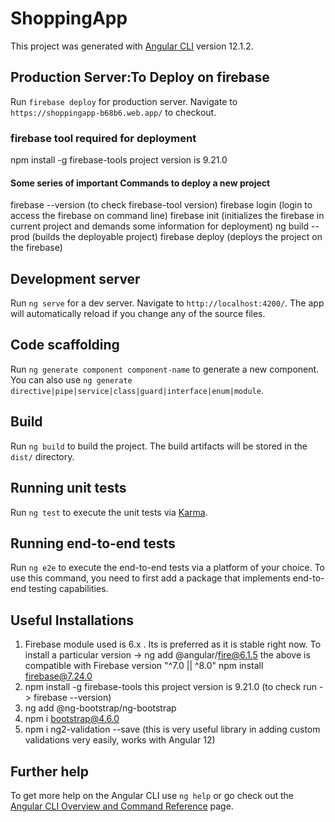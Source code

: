 # ShoppingApp

This project was generated with [Angular CLI](https://github.com/angular/angular-cli) version 12.1.2.
## Production Server:To Deploy on firebase

Run `firebase deploy` for production server. Navigate to `https://shoppingapp-b68b6.web.app/` to checkout.
### firebase tool required for deployment
npm install -g firebase-tools
project version is 9.21.0
#### Some series of important Commands to deploy a new project
firebase --version        (to check firebase-tool version)
firebase login            (login to access the firebase on command line)
firebase init             (initializes the firebase in current project and demands some information for deployment)
ng build --prod           (builds the deployable project)
firebase deploy           (deploys the project on the firebase)

## Development server

Run `ng serve` for a dev server. Navigate to `http://localhost:4200/`. The app will automatically reload if you change any of the source files.

## Code scaffolding

Run `ng generate component component-name` to generate a new component. You can also use `ng generate directive|pipe|service|class|guard|interface|enum|module`.

## Build

Run `ng build` to build the project. The build artifacts will be stored in the `dist/` directory.

## Running unit tests

Run `ng test` to execute the unit tests via [Karma](https://karma-runner.github.io).

## Running end-to-end tests

Run `ng e2e` to execute the end-to-end tests via a platform of your choice. To use this command, you need to first add a package that implements end-to-end testing capabilities.

## Useful Installations
 1) Firebase module used is 6.x . Its is preferred as it is stable right now. To install a particular version -> 
    ng add @angular/fire@6.1.5
    the above is compatible with Firebase version "^7.0 || ^8.0"
    npm install firebase@7.24.0
 2) npm install -g firebase-tools
    this project version is 9.21.0 (to check run -> firebase --version)
 3) ng add @ng-bootstrap/ng-bootstrap
 4) npm i bootstrap@4.6.0
 5) npm i ng2-validation --save    (this is very useful library in adding custom validations very easily, works with Angular 12)
    
    

## Further help

To get more help on the Angular CLI use `ng help` or go check out the [Angular CLI Overview and Command Reference](https://angular.io/cli) page.
